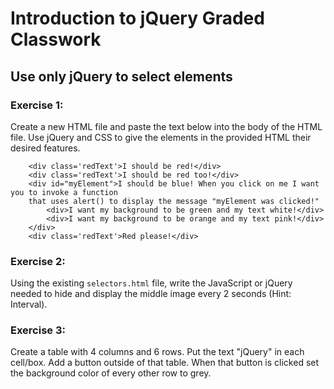 # Introduction to jQuery Graded Classwork

## Use only jQuery to select elements 
  
### Exercise 1: 
Create a new HTML file and paste the text below into the body of the HTML file. Use jQuery and CSS to give the elements in the provided HTML their desired features. 

```
    <div class='redText'>I should be red!</div>
    <div class='redText'>I should be red too!</div>
    <div id="myElement">I should be blue! When you click on me I want you to invoke a function 
    that uses alert() to display the message "myElement was clicked!"
        <div>I want my background to be green and my text white!</div>
        <div>I want my background to be orange and my text pink!</div>
    </div>
    <div class='redText'>Red please!</div>
```

### Exercise 2:
Using the existing ```selectors.html``` file, write the JavaScript or jQuery needed to hide and display the middle image every 2 seconds (Hint: Interval).


### Exercise 3: 
Create a table with 4 columns and 6 rows. Put the text "jQuery" in each cell/box. Add a button outside of that table. When that button is clicked set the background color of every other row to grey.
